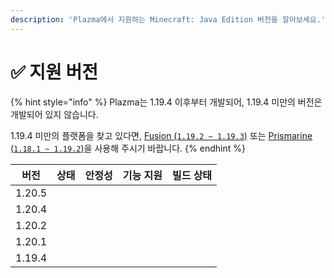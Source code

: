 ```yaml
---
description: 'Plazma에서 지원하는 Minecraft: Java Edition 버전을 알아보세요.'
---
```


# ✅ 지원 버전

{% hint style="info" %}
Plazma는 1.19.4 이후부터 개발되어, 1.19.4 미만의 버전은 개발되어 있지 않습니다.

1.19.4 미만의 플랫폼을 찾고 있다면, [Fusion (`1.19.2 ~ 1.19.3`)](https://github.com/RuinedTechnologyUnify/Fusion) 또는 [Prismarine (`1.18.1 ~ 1.19.2`)](https://github.com/PrismarineTeam/Prismarine)을 사용해 주시기 바랍니다.
{% endhint %}

|   버전   |                                                                              상태                                                                              |                                                                  안정성                                                                  |                                                                 기능 지원                                                                 | 빌드 상태 |
| :----: | :----------------------------------------------------------------------------------------------------------------------------------------------------------: | :-----------------------------------------------------------------------------------------------------------------------------------: | :-----------------------------------------------------------------------------------------------------------------------------------: | :---: |
| 1.20.5 |                  <img src="https://img.shields.io/badge/%EB%8C%80%EA%B8%B0%EC%A4%91-yellow?style=for-the-badge" alt="" data-size="original">                 | <img src="https://img.shields.io/badge/%EC%A0%95%EB%B3%B4%20%EC%97%86%EC%9D%8C-gray?style=for-the-badge" alt="" data-size="original"> | <img src="https://img.shields.io/badge/%EC%A0%95%EB%B3%B4%20%EC%97%86%EC%9D%8C-gray?style=for-the-badge" alt="" data-size="original"> |       |
| 1.20.4 |                 <img src="https://img.shields.io/badge/%EC%A7%80%EC%9B%90%EC%A4%91-success?style=for-the-badge" alt="" data-size="original">                 | <img src="https://img.shields.io/badge/%EB%A7%A4%EC%9A%B0%20%EC%A2%8B%EC%9D%8C-blue?style=for-the-badge" alt="" data-size="original"> |                   <img src="https://img.shields.io/badge/100%-blue?style=for-the-badge" alt="" data-size="original">                  |       |
| 1.20.2 | <img src="https://img.shields.io/badge/%EA%B8%B0%EB%8A%A5%20%EC%B6%94%EA%B0%80%20%EC%A2%85%EB%A3%8C-yellow?style=for-the-badge" alt="" data-size="original"> | <img src="https://img.shields.io/badge/%EB%A7%A4%EC%9A%B0%20%EC%A2%8B%EC%9D%8C-blue?style=for-the-badge" alt="" data-size="original"> |                   <img src="https://img.shields.io/badge/100%-blue?style=for-the-badge" alt="" data-size="original">                  |       |
| 1.20.1 |             <img src="https://img.shields.io/badge/%EC%A7%80%EC%9B%90%20%EC%A2%85%EB%A3%8C-red?style=for-the-badge" alt="" data-size="original">             | <img src="https://img.shields.io/badge/%EB%A7%A4%EC%9A%B0%20%EC%A2%8B%EC%9D%8C-blue?style=for-the-badge" alt="" data-size="original"> |                   <img src="https://img.shields.io/badge/100%-blue?style=for-the-badge" alt="" data-size="original">                  |       |
| 1.19.4 |             <img src="https://img.shields.io/badge/%EC%A7%80%EC%9B%90%20%EC%A2%85%EB%A3%8C-red?style=for-the-badge" alt="" data-size="original">             | <img src="https://img.shields.io/badge/%EB%A7%A4%EC%9A%B0%20%EC%A2%8B%EC%9D%8C-blue?style=for-the-badge" alt="" data-size="original"> |                   <img src="https://img.shields.io/badge/100%-blue?style=for-the-badge" alt="" data-size="original">                  |       |
